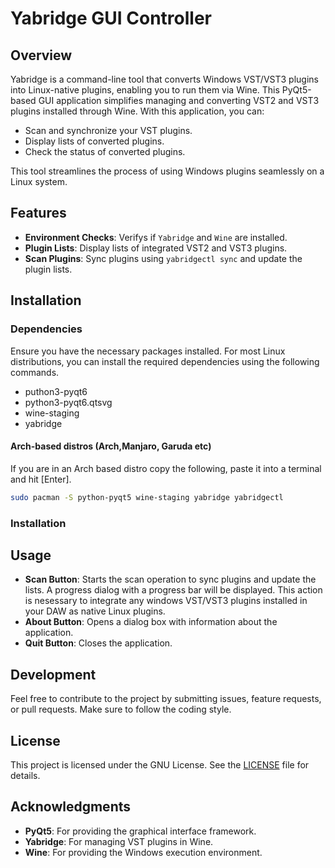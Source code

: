 # Yabridge GUI Controller

## Overview

Yabridge is a command-line tool that converts Windows VST/VST3 plugins into Linux-native plugins, enabling you to run them via Wine. This PyQt5-based GUI application simplifies managing and converting VST2 and VST3 plugins installed through Wine. With this application, you can:

- Scan and synchronize your VST plugins.
- Display lists of converted plugins.
- Check the status of converted plugins.

This tool streamlines the process of using Windows plugins seamlessly on a Linux system.

## Features

- **Environment Checks**: Verifys if `Yabridge` and `Wine` are installed.
- **Plugin Lists**: Display lists of integrated VST2 and VST3 plugins.
- **Scan Plugins**: Sync plugins using `yabridgectl sync` and update the plugin lists.

## Installation

### Dependencies

Ensure you have the necessary packages installed. For most Linux distributions, you can install the required dependencies using the following commands.

- puthon3-pyqt6
- python3-pyqt6.qtsvg
- wine-staging
- yabridge

#### Arch-based distros (Arch,Manjaro, Garuda etc)

If you are in an Arch based distro copy the following, paste it into a terminal and hit [Enter].

```sh
sudo pacman -S python-pyqt5 wine-staging yabridge yabridgectl
```

### Installation

## Usage

- **Scan Button**: Starts the scan operation to sync plugins and update the lists. A progress dialog with a progress bar will be displayed. This action is nesessary to integrate any windows VST/VST3 plugins installed in your DAW as native Linux plugins.
- **About Button**: Opens a dialog box with information about the application.
- **Quit Button**: Closes the application.

## Development

Feel free to contribute to the project by submitting issues, feature requests, or pull requests. Make sure to follow the coding style.

## License

This project is licensed under the GNU License. See the [LICENSE](LICENSE) file for details.

## Acknowledgments

- **PyQt5**: For providing the graphical interface framework.
- **Yabridge**: For managing VST plugins in Wine.
- **Wine**: For providing the Windows execution environment.


